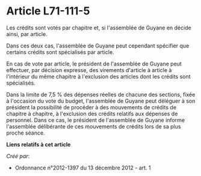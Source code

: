 # Article L71-111-5

Les crédits sont votés par chapitre et, si l'assemblée de Guyane en décide ainsi, par article.

Dans ces deux cas, l'assemblée de Guyane peut cependant spécifier que certains crédits sont spécialisés par article.

En cas de vote par article, le président de l'assemblée de Guyane peut effectuer, par décision expresse, des virements
d'article à article à l'intérieur du même chapitre à l'exclusion des articles dont les crédits sont spécialisés.

Dans la limite de 7,5 % des dépenses réelles de chacune des sections, fixée à l'occasion du vote du budget, l'assemblée de
Guyane peut déléguer à son président la possibilité de procéder à des mouvements de crédits de chapitre à chapitre, à
l'exclusion des crédits relatifs aux dépenses de personnel. Dans ce cas, le président de l'assemblée de Guyane informe
l'assemblée délibérante de ces mouvements de crédits lors de sa plus proche séance.

**Liens relatifs à cet article**

_Créé par_:

  - Ordonnance n°2012-1397 du 13 décembre 2012 - art. 1

